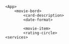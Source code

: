     <App>
        <movie-bord>
            <card-description>
            <date-format>

            <movie-item>
            <rating-circle>
    <services>

